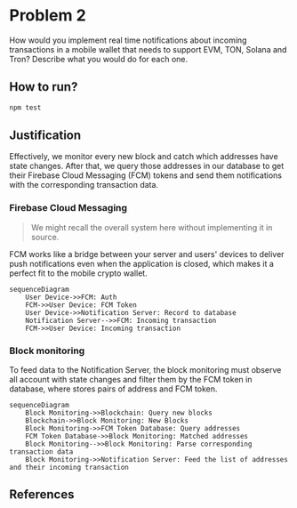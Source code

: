 # Problem 2

How would you implement real time notifications about incoming transactions in a mobile wallet that needs to support EVM, TON, Solana and Tron? Describe what you would do for each one.

## How to run?

```bash
npm test
```

## Justification

Effectively, we monitor every new block and catch which addresses have state changes. After that, we query those addresses in our database to get their Firebase Cloud Messaging (FCM) tokens and send them notifications with the corresponding transaction data.

### Firebase Cloud Messaging

> We might recall the overall system here without implementing it in source.

FCM works like a bridge between your server and users' devices to deliver push notifications even when the application is closed, which makes it a perfect fit to the mobile crypto wallet.

```mermaid
sequenceDiagram
    User Device->>FCM: Auth
    FCM->>User Device: FCM Token
    User Device->>Notification Server: Record to database
    Notification Server-->>FCM: Incoming transaction
    FCM->>User Device: Incoming transaction
```

### Block monitoring

To feed data to the Notification Server, the block monitoring must observe all account with state changes and filter them by the FCM token in database, where stores pairs of address and FCM token.

```mermaid
sequenceDiagram
    Block Monitoring->>Blockchain: Query new blocks
    Blockchain->>Block Monitoring: New Blocks
    Block Monitoring->>FCM Token Database: Query addresses
    FCM Token Database->>Block Monitoring: Matched addresses
    Block Monitoring-->>Block Monitoring: Parse corresponding transaction data
    Block Monitoring->>Notification Server: Feed the list of addresses and their incoming transaction
```

## References
